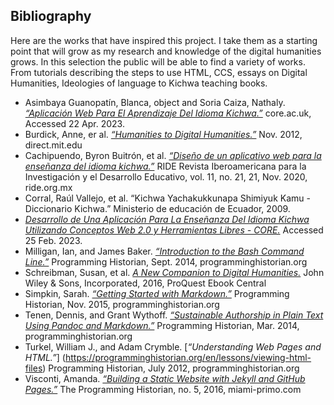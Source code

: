 ## Bibliography

Here are the works that have inspired this project. I take them as a starting point that will grow as my research and knowledge of the digital humanities grows. In this selection the public will be able to find a variety of works. From tutorials describing the steps to use HTML, CCS, essays on Digital Humanities, Ideologies of language to Kichwa teaching books.

- Asimbaya Guanopatín, Blanca, object and Soria Caiza, Nathaly. [*“Aplicación Web Para El Aprendizaje Del Idioma Kichwa.”*](https://core.ac.uk/reader/287339304) core.ac.uk, 
 Accessed 22 Apr. 2023.
- Burdick, Anne, er al. [*“Humanities to Digital Humanities.”*](https://doi.org/10.7551/mitpress/9248.003.0003) Nov. 2012, direct.mit.edu
- Cachipuendo, Byron Buitrón, et al. [*“Diseño de un aplicativo web para la enseñanza del idioma kichwa.”*](https://doi.org/10.23913/ride.v11i21.781.) RIDE Revista Iberoamericana para la Investigación y el Desarrollo Educativo, vol. 11, no. 21, 21, Nov. 2020, ride.org.mx
- Corral, Raúl Vallejo, et al. “Kichwa Yachakukkunapa Shimiyuk Kamu - Diccionario Kichwa.” Ministerio de educación de Ecuador, 2009.
- [*Desarrollo de Una Aplicación Para La Enseñanza Del Idioma Kichwa Utilizando Conceptos Web 2.0 y Herramientas Libres - CORE.*](https://core.ac.uk/display/200329186?source=2) Accessed 25 Feb. 2023.
- Milligan, Ian, and James Baker. [*“Introduction to the Bash Command Line.”*](https://programminghistorian.org/en/lessons/intro-to-bash.) Programming Historian, Sept. 2014, programminghistorian.org
- Schreibman, Susan, et al. [*A New Companion to Digital Humanities.*](http://ebookcentral.proquest.com/lib/miami/detail.action?docID=4093339) John Wiley & Sons, Incorporated, 2016, ProQuest Ebook Central
- Simpkin, Sarah. [*“Getting Started with Markdown.”*](https://programminghistorian.org/en/lessons/getting-started-with-markdown.) Programming Historian, Nov. 2015, programminghistorian.org 
- Tenen, Dennis, and Grant Wythoff. [*“Sustainable Authorship in Plain Text Using Pandoc and Markdown.”*](https://programminghistorian.org/en/lessons/sustainable-authorship-in-plain-text-using-pandoc-and-markdown) Programming Historian, Mar. 2014, programminghistorian.org
- Turkel, William J., and Adam Crymble. [*“Understanding Web Pages and HTML.”*] (https://programminghistorian.org/en/lessons/viewing-html-files) Programming Historian, July 2012, programminghistorian.org
- Visconti, Amanda. [*“Building a Static Website with Jekyll and GitHub Pages.”*](https://doi.org/10.46430/phen0048) The Programming Historian, no. 5, 2016, miami-primo.com 

